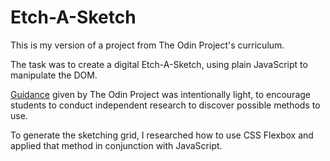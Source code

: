 # Etch-A-Sketch

This is my version of a project from The Odin Project's curriculum. 

The task was to create a digital Etch-A-Sketch, using plain JavaScript to manipulate the DOM.

[Guidance](https://www.theodinproject.com/courses/web-development-101/lessons/etch-a-sketch-project) given by The Odin Project was intentionally light, to encourage students to conduct independent research to discover possible methods to use.

To generate the sketching grid, I researched how to use CSS Flexbox and applied that method in conjunction with JavaScript.